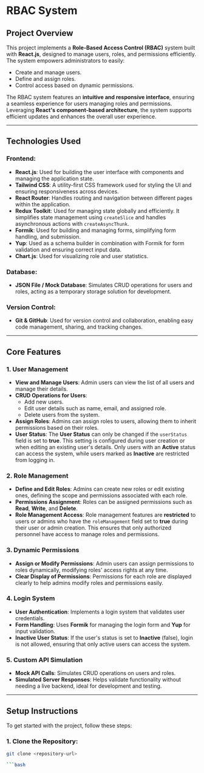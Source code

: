 
# **RBAC System**

## **Project Overview**

This project implements a **Role-Based Access Control (RBAC)** system built with **React.js**, designed to manage users, roles, and permissions efficiently. The system empowers administrators to easily:

- Create and manage users.
- Define and assign roles.
- Control access based on dynamic permissions.

The RBAC system features an **intuitive and responsive interface**, ensuring a seamless experience for users managing roles and permissions. Leveraging **React's component-based architecture**, the system supports efficient updates and enhances the overall user experience.

---

## **Technologies Used**

### **Frontend:**

- **React.js**: Used for building the user interface with components and managing the application state.
- **Tailwind CSS**: A utility-first CSS framework used for styling the UI and ensuring responsiveness across devices.
- **React Router**: Handles routing and navigation between different pages within the application.
- **Redux Toolkit**: Used for managing state globally and efficiently. It simplifies state management using `createSlice` and handles asynchronous actions with `createAsyncThunk`.
- **Formik**: Used for building and managing forms, simplifying form handling, and submission.
- **Yup**: Used as a schema builder in combination with Formik for form validation and ensuring correct input data.
- **Chart.js**: Used for visualizing role and user statistics.

### **Database:**

- **JSON File / Mock Database**: Simulates CRUD operations for users and roles, acting as a temporary storage solution for development.

### **Version Control:**

- **Git & GitHub**: Used for version control and collaboration, enabling easy code management, sharing, and tracking changes.

---

## **Core Features**

### **1. User Management**
- **View and Manage Users**: Admin users can view the list of all users and manage their details.
- **CRUD Operations for Users**:
  - Add new users.
  - Edit user details such as name, email, and assigned role.
  - Delete users from the system.
- **Assign Roles**: Admins can assign roles to users, allowing them to inherit permissions based on their roles.
- **User Status**: The **User Status** can only be changed if the `userStatus` field is set to **true**. This setting is configured during user creation or when editing an existing user's details. Only users with an **Active** status can access the system, while users marked as **Inactive** are restricted from logging in.

### **2. Role Management**
- **Define and Edit Roles**: Admins can create new roles or edit existing ones, defining the scope and permissions associated with each role.
- **Permissions Assignment**: Roles can be assigned permissions such as **Read**, **Write**, and **Delete**.
- **Role Management Access**: Role management features are **restricted** to users or admins who have the `roleManagement` field set to **true** during their user or admin creation. This ensures that only authorized personnel have access to manage roles and permissions.

### **3. Dynamic Permissions**
- **Assign or Modify Permissions**: Admin users can assign permissions to roles dynamically, modifying roles' access rights at any time.
- **Clear Display of Permissions**: Permissions for each role are displayed clearly to help admins modify roles and permissions easily.

### **4. Login System**
- **User Authentication**: Implements a login system that validates user credentials.
- **Form Handling**: Uses **Formik** for managing the login form and **Yup** for input validation.
- **Inactive User Status**: If the user's status is set to **Inactive** (false), login is not allowed, ensuring that only active users can access the system.

### **5. Custom API Simulation**
- **Mock API Calls**: Simulates CRUD operations on users and roles.
- **Simulated Server Responses**: Helps validate functionality without needing a live backend, ideal for development and testing.

---

## **Setup Instructions**

To get started with the project, follow these steps:

### 1. Clone the Repository:

```bash
git clone <repository-url>

```bash



